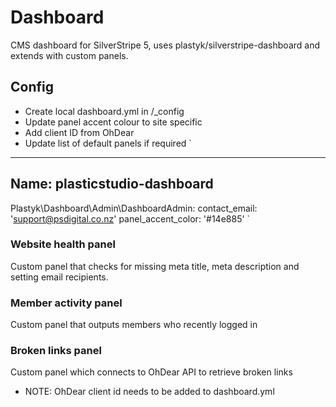# Dashboard

CMS dashboard for SilverStripe 5, uses plastyk/silverstripe-dashboard and extends with custom panels.

## Config
- Create local dashboard.yml in /_config
- Update panel accent colour to site specific
- Add client ID from OhDear
- Update list of default panels if required
`
---
Name: plasticstudio-dashboard
---
Plastyk\Dashboard\Admin\DashboardAdmin:
  contact_email: 'support@psdigital.co.nz'
  panel_accent_color: '#14e885'
`

### Website health panel
Custom panel that checks for missing meta title, meta description and setting email recipients.

### Member activity panel
Custom panel that outputs members who recently logged in

### Broken links panel
Custom panel which connects to OhDear API to retrieve broken links
- NOTE: OhDear client id needs to be added to dashboard.yml